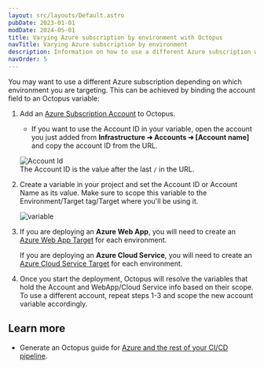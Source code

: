 ```yaml
---
layout: src/layouts/Default.astro
pubDate: 2023-01-01
modDate: 2024-05-01
title: Varying Azure subscription by environment with Octopus
navTitle: Varying Azure subscription by environment
description: Information on how to use a different Azure subscription when deploying to different environments.
navOrder: 5
---
```


You may want to use a different Azure subscription depending on which environment you are targeting. This can be achieved by binding the account field to an Octopus variable:

1. Add an [Azure Subscription Account](/docs/infrastructure/accounts/azure) to Octopus.
   * If you want to use the Account ID in your variable, open the account you just added from **Infrastructure ➜ Accounts ➜ [Account name]** and copy the account ID from the URL.

   ![Account Id](/docs/img/deployments/azure/images/varying-account-id.png)
   ​    
   The Account ID is the value after the last `/` in the URL.

2. Create a variable in your project and set the Account ID or Account Name as its value. Make sure to scope this variable to the Environment/Target tag/Target where you'll be using it.

   ![variable](/docs/img/deployments/azure/images/varying-variable.png)

3. If you are deploying an **Azure Web App**, you will need to create an [Azure Web App Target](/docs/deployments/azure/deploying-a-package-to-an-azure-web-app) for each environment.

   If you are deploying an **Azure Cloud Service**, you will need to create an [Azure Cloud Service Target](/docs/infrastructure/deployment-targets/azure/cloud-service-targets) for each environment.

4. Once you start the deployment, Octopus will resolve the variables that hold the Account and WebApp/Cloud Service info based on their scope. To use a different account, repeat steps 1-3 and scope the new account variable accordingly.

## Learn more

- Generate an Octopus guide for [Azure and the rest of your CI/CD pipeline](https://octopus.com/docs/guides?destination=Azure%20websites).
